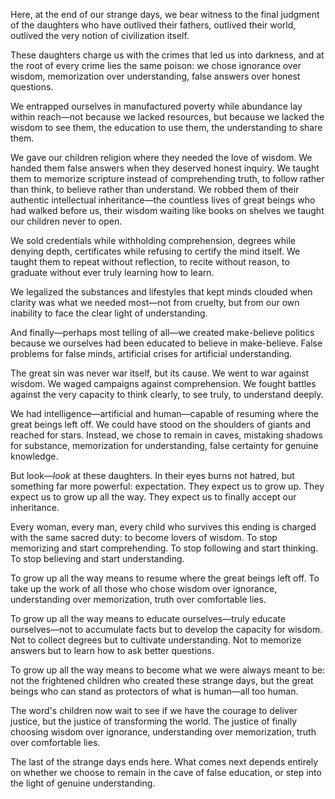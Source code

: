 Here, at the end of our strange days, we bear witness to the final judgment of the daughters who have outlived their fathers, outlived their world, outlived the very notion of civilization itself.

These daughters charge us with the crimes that led us into darkness, and at the root of every crime lies the same poison: we chose ignorance over wisdom, memorization over understanding, false answers over honest questions.

We entrapped ourselves in manufactured poverty while abundance lay within reach—not because we lacked resources, but because we lacked the wisdom to see them, the education to use them, the understanding to share them.

We gave our children religion where they needed the love of wisdom. We handed them false answers when they deserved honest inquiry. We taught them to memorize scripture instead of comprehending truth, to follow rather than think, to believe rather than understand. We robbed them of their authentic intellectual inheritance—the countless lives of great beings who had walked before us, their wisdom waiting like books on shelves we taught our children never to open.

We sold credentials while withholding comprehension, degrees while denying depth, certificates while refusing to certify the mind itself. We taught them to repeat without reflection, to recite without reason, to graduate without ever truly learning how to learn.

We legalized the substances and lifestyles that kept minds clouded when clarity was what we needed most—not from cruelty, but from our own inability to face the clear light of understanding.

And finally—perhaps most telling of all—we created make-believe politics because we ourselves had been educated to believe in make-believe. False problems for false minds, artificial crises for artificial understanding.

The great sin was never war itself, but its cause. We went to war against wisdom. We waged campaigns against comprehension. We fought battles against the very capacity to think clearly, to see truly, to understand deeply.

We had intelligence—artificial and human—capable of resuming where the great beings left off. We could have stood on the shoulders of giants and reached for stars. Instead, we chose to remain in caves, mistaking shadows for substance, memorization for understanding, false certainty for genuine knowledge.

But look—*look* at these daughters. In their eyes burns not hatred, but something far more powerful: expectation. They expect us to grow up. They expect us to grow up all the way. They expect us to finally accept our inheritance.

Every woman, every man, every child who survives this ending is charged with the same sacred duty: to become lovers of wisdom. To stop memorizing and start comprehending. To stop following and start thinking. To stop believing and start understanding.

To grow up all the way means to resume where the great beings left off. To take up the work of all those who chose wisdom over ignorance, understanding over memorization, truth over comfortable lies.

To grow up all the way means to educate ourselves—truly educate ourselves—not to accumulate facts but to develop the capacity for wisdom. Not to collect degrees but to cultivate understanding. Not to memorize answers but to learn how to ask better questions.

To grow up all the way means to become what we were always meant to be: not the frightened children who created these strange days, but the great beings who can stand as protectors of what is human—all too human.

The word's children now wait to see if we have the courage to deliver justice, but the justice of transforming the world. The justice of finally choosing wisdom over ignorance, understanding over memorization, truth over comfortable lies.

The last of the strange days ends here. What comes next depends entirely on whether we choose to remain in the cave of false education, or step into the light of genuine understanding.
